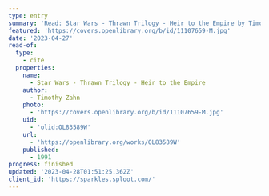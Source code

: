```yaml
---
type: entry
summary: 'Read: Star Wars - Thrawn Trilogy - Heir to the Empire by Timothy Zahn'
featured: 'https://covers.openlibrary.org/b/id/11107659-M.jpg'
date: '2023-04-27'
read-of:
  type:
    - cite
  properties:
    name:
      - Star Wars - Thrawn Trilogy - Heir to the Empire
    author:
      - Timothy Zahn
    photo:
      - 'https://covers.openlibrary.org/b/id/11107659-M.jpg'
    uid:
      - 'olid:OL83589W'
    url:
      - 'https://openlibrary.org/works/OL83589W'
    published:
      - 1991
progress: finished
updated: '2023-04-28T01:51:25.362Z'
client_id: 'https://sparkles.sploot.com/'
---
```


